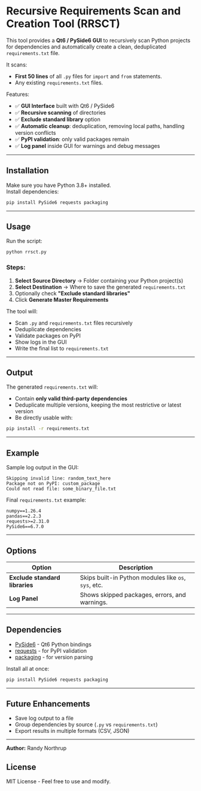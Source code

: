 # Recursive Requirements Scan and Creation Tool (RRSCT)

This tool provides a **Qt6 / PySide6 GUI** to recursively scan Python projects for dependencies and automatically create a clean, deduplicated `requirements.txt` file.
  
It scans:
- **First 50 lines** of all `.py` files for `import` and `from` statements.
- Any existing `requirements.txt` files.

Features:
- ✅ **GUI Interface** built with Qt6 / PySide6  
- ✅ **Recursive scanning** of directories  
- ✅ **Exclude standard library** option  
- ✅ **Automatic cleanup**: deduplication, removing local paths, handling version conflicts  
- ✅ **PyPI validation**: only valid packages remain  
- ✅ **Log panel** inside GUI for warnings and debug messages  

---

## Installation

Make sure you have Python 3.8+ installed.  
Install dependencies:

```bash
pip install PySide6 requests packaging
```

---

## Usage

Run the script:

```bash
python rrsct.py
```

### Steps:
1. **Select Source Directory** → Folder containing your Python project(s)  
2. **Select Destination** → Where to save the generated `requirements.txt`  
3. Optionally check **"Exclude standard libraries"**  
4. Click **Generate Master Requirements**  

The tool will:
- Scan `.py` and `requirements.txt` files recursively
- Deduplicate dependencies
- Validate packages on PyPI
- Show logs in the GUI
- Write the final list to `requirements.txt`

---

## Output

The generated `requirements.txt` will:
- Contain **only valid third-party dependencies**
- Deduplicate multiple versions, keeping the most restrictive or latest version
- Be directly usable with:

```bash
pip install -r requirements.txt
```

---

## Example

Sample log output in the GUI:
```
Skipping invalid line: random_text_here
Package not on PyPI: custom_package
Could not read file: some_binary_file.txt
```

Final `requirements.txt` example:
```
numpy==1.26.4
pandas==2.2.3
requests>=2.31.0
PySide6==6.7.0
```

---

## Options

| Option                      | Description                                          |
|-----------------------------|------------------------------------------------------|
| **Exclude standard libraries** | Skips built-in Python modules like `os`, `sys`, etc. |
| **Log Panel**                | Shows skipped packages, errors, and warnings.        |

---

## Dependencies

- [PySide6](https://pypi.org/project/PySide6/) - Qt6 Python bindings  
- [requests](https://pypi.org/project/requests/) - for PyPI validation  
- [packaging](https://pypi.org/project/packaging/) - for version parsing  

Install all at once:

```bash
pip install PySide6 requests packaging
```

---

## Future Enhancements

- Save log output to a file  
- Group dependencies by source (`.py` vs `requirements.txt`)  
- Export results in multiple formats (CSV, JSON)  

---

**Author:** Randy Northrup

## License

MIT License - Feel free to use and modify.
